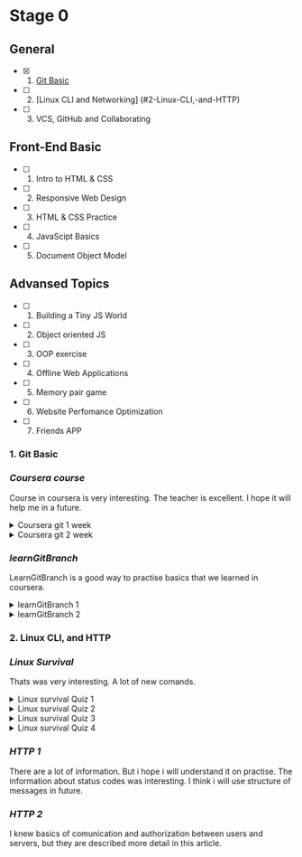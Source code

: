 # Stage 0

## General
- [X] 1. [Git Basic](#1-git-basic)
- [ ] 2. [Linux CLI and Networking] (#2-Linux-CLI,-and-HTTP)
- [ ] 3. VCS, GitHub and Collaborating

## Front-End Basic
- [ ] 1. Intro to HTML & CSS
- [ ] 2. Responsive Web Design
- [ ] 3. HTML & CSS Practice
- [ ] 4. JavaScipt Basics
- [ ] 5. Document Object Model 

## Advansed Topics
- [ ] 1. Building a Tiny JS World
- [ ] 2. Object oriented JS
- [ ] 3. OOP exercise
- [ ] 4. Offline Web Applications
- [ ] 5. Memory pair game
- [ ] 6. Website Perfomance Optimization 
- [ ] 7. Friends APP

### 1. Git Basic 
###  _Coursera course_

Course in coursera is very interesting. The teacher is excellent. I hope it will help me in a future.
<details><summary>Coursera git 1 week</summary> 

  ![Coursera git 1 week](gitbasic/coursera1.png)
</details>
<details><summary>Coursera git 2 week</summary> 

  ![Coursera git 2 week](gitbasic/coursera1.png)
</details>

### _learnGitBranch_

LearnGitBranch is a good way to practise basics that we learned in coursera.
<details><summary>learnGitBranch 1</summary> 

  ![learnGitBranch 1](gitbasic/learningbraching1.png)
</details>
<details><summary>learnGitBranch 2</summary> 

  ![learnGitBranch 2](gitbasic/learningbraching2.png)
</details>

### 2. Linux CLI, and HTTP
### _Linux Survival_

Thats was very interesting. A lot of new comands. 
<details><summary>Linux survival Quiz 1</summary> 

  ![Linux survival Quiz 1](task_linux_cli/linux1.png)
</details>
<details><summary>Linux survival Quiz 2</summary> 

  ![Linux survival Quiz 2](task_linux_cli/linux2.png)
</details>
<details><summary>Linux survival Quiz 3</summary> 

  ![Linux survival Quiz 3](task_linux_cli/linux3.png)
</details>
<details><summary>Linux survival Quiz 4</summary> 

  ![Linux survival Quiz 4](task_linux_cli/linux4.png)
</details>

### _HTTP 1_
There are a lot of information. But i hope i will understand it on practise.
The information about status codes was interesting.
I think i will use structure of messages in future.

### _HTTP 2_
I knew basics of comunication and authorization between users and servers, but they are described more detail in this article.